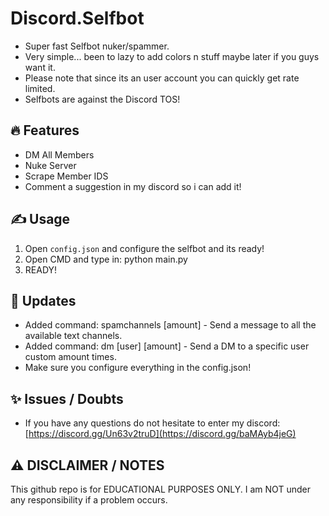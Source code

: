 # Discord.Selfbot
- Super fast Selfbot nuker/spammer.
- Very simple... been to lazy to add colors n stuff maybe later if you guys want it.
- Please note that since its an user account you can quickly get rate limited.
- Selfbots are against the Discord TOS!

## 🔥 Features
- DM All Members
- Nuke Server
- Scrape Member IDS
- Comment a suggestion in my discord so i can add it!

## ✍️ Usage
1. Open `config.json` and configure the selfbot and its ready!
2. Open CMD and type in: python main.py
3. READY!

## 📜 Updates
- Added command: spamchannels [amount] - Send a message to all the available text channels.
- Added command: dm [user] [amount] - Send a DM to a specific user custom amount times.
- Make sure you configure everything in the config.json!

## ✨ Issues / Doubts

- If you have any questions do not hesitate to enter my discord: [https://discord.gg/Un63v2truD](https://discord.gg/baMAyb4jeG)

## ⚠️ DISCLAIMER / NOTES
This github repo is for EDUCATIONAL PURPOSES ONLY. I am NOT under any responsibility if a problem occurs.



